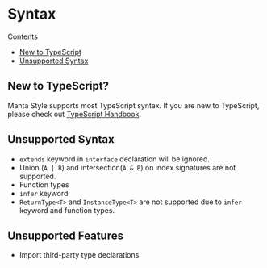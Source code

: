 # Syntax

Contents

- [New to TypeScript](#new-to-typescript)
- [Unsupported Syntax](#unsupported-syntax)

## New to TypeScript?

Manta Style supports most TypeScript syntax. If you are new to TypeScript, please check out [TypeScript Handbook](https://www.typescriptlang.org/docs/home.html).

## Unsupported Syntax

- `extends` keyword in `interface` declaration will be ignored.
- Union (`A | B`) and intersection(`A & B`) on index signatures are not supported.
- Function types
- `infer` keyword
- `ReturnType<T>` and `InstanceType<T>` are not supported due to `infer` keyword and function types.

## Unsupported Features

- Import third-party type declarations
